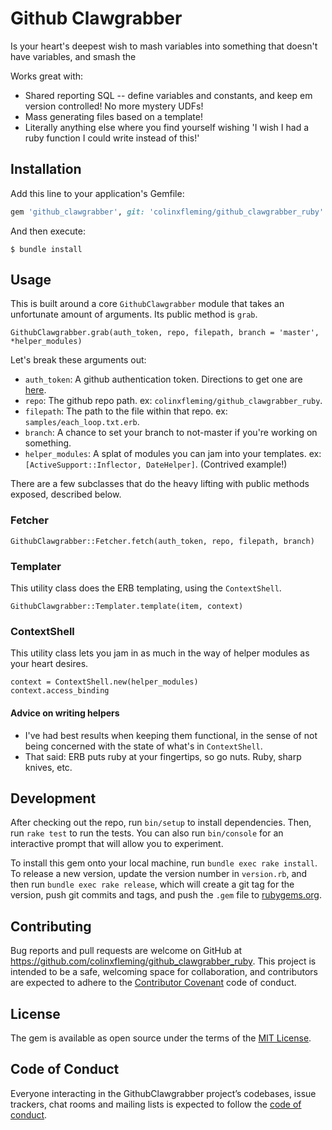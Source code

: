# Github Clawgrabber

Is your heart's deepest wish to mash variables into something that doesn't
have variables, and smash the

Works great with:

* Shared reporting SQL -- define variables and constants, and keep em version
  controlled! No more mystery UDFs!
* Mass generating files based on a template!
* Literally anything else where you find yourself wishing 'I wish I had a
  ruby function I could write instead of this!'

## Installation

Add this line to your application's Gemfile:

```ruby
gem 'github_clawgrabber', git: 'colinxfleming/github_clawgrabber_ruby'
```

And then execute:

    $ bundle install

<!--
Or install it yourself as:

    $ gem install github_clawgrabber
-->

## Usage

This is built around a core `GithubClawgrabber` module that takes an
unfortunate amount of arguments. Its public method is `grab`.

```
GithubClawgrabber.grab(auth_token, repo, filepath, branch = 'master', *helper_modules)
```

Let's break these arguments out:

* `auth_token`: A github authentication token. Directions to get one are
  [here](https://help.github.com/articles/creating-a-personal-access-token-for-the-command-line/).
* `repo`: The github repo path. ex: `colinxfleming/github_clawgrabber_ruby`.
* `filepath`: The path to the file within that repo. ex:
  `samples/each_loop.txt.erb`.
* `branch`: A chance to set your branch to not-master if you're working
  on something.
* `helper_modules`: A splat of modules you can jam into your templates. ex:
  `[ActiveSupport::Inflector, DateHelper]`. (Contrived example!)

There are a few subclasses that do the heavy lifting with public methods
exposed, described below.

### Fetcher

```
GithubClawgrabber::Fetcher.fetch(auth_token, repo, filepath, branch)
```

### Templater

This utility class does the ERB templating, using the `ContextShell`.

```
GithubClawgrabber::Templater.template(item, context)
```

### ContextShell

This utility class lets you jam in as much in the way of helper modules as your
heart desires.

```
context = ContextShell.new(helper_modules)
context.access_binding
```

#### Advice on writing helpers

* I've had best results when keeping them functional, in the sense of not being
  concerned with the state of what's in `ContextShell`.
* That said: ERB puts ruby at your fingertips, so go nuts. Ruby, sharp
  knives, etc.

## Development

After checking out the repo, run `bin/setup` to install dependencies. Then, run
`rake test` to run the tests. You can also run `bin/console` for an interactive
prompt that will allow you to experiment.

To install this gem onto your local machine, run `bundle exec rake install`. To
release a new version, update the version number in `version.rb`, and then run
`bundle exec rake release`, which will create a git tag for the version, push
git commits and tags, and push the `.gem` file to
[rubygems.org](https://rubygems.org).

## Contributing

Bug reports and pull requests are welcome on GitHub at
https://github.com/colinxfleming/github_clawgrabber_ruby.
This project is intended to be a safe, welcoming space for collaboration, and
contributors are expected to adhere to the
[Contributor Covenant](http://contributor-covenant.org) code of conduct.

## License

The gem is available as open source under the terms of the
[MIT License](https://opensource.org/licenses/MIT).

## Code of Conduct

Everyone interacting in the GithubClawgrabber project’s codebases, issue
trackers, chat rooms and mailing lists is expected to follow the
[code of conduct](https://github.com/colinxfleming/github_clawgrabber_ruby/blob/master/CODE_OF_CONDUCT.md).
